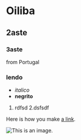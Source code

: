 # Oiliba

## 2aste
### 3aste

from Portugal

### lendo

- *italico* 
- **negrito**

1. rdfsd
2.dsfsdf
  

Here is how you make [a link](https://twitter.com/seankross).

![This is an image.](https://pbs.twimg.com/profile_images/1018588454706401281/GW3uiDCr_400x400.jpg)


